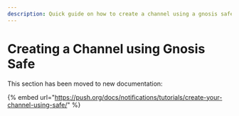```yaml
---
description: Quick guide on how to create a channel using a gnosis safe
---
```


# Creating a Channel using Gnosis Safe

This section has been moved to new documentation:

{% embed url="https://push.org/docs/notifications/tutorials/create-your-channel-using-safe/" %}
